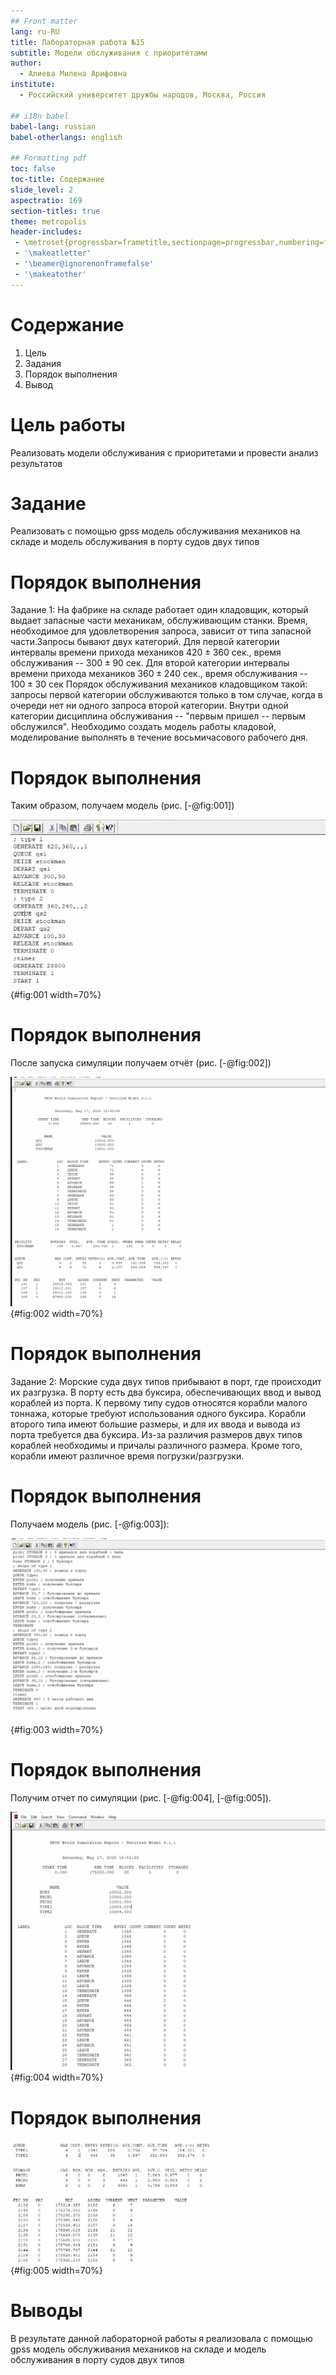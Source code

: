 ```yaml
---
## Front matter
lang: ru-RU
title: Лабораторная работа №15
subtitle: Модели обслуживания с приоритетами
author:
  - Алиева Милена Арифовна
institute:
  - Российский университет дружбы народов, Москва, Россия

## i18n babel
babel-lang: russian
babel-otherlangs: english

## Formatting pdf
toc: false
toc-title: Содержание
slide_level: 2
aspectratio: 169
section-titles: true
theme: metropolis
header-includes:
 - \metroset{progressbar=frametitle,sectionpage=progressbar,numbering=fraction}
 - '\makeatletter'
 - '\beamer@ignorenonframefalse'
 - '\makeatother'
---
```


# Содержание 

1. Цель
2. Задания
3. Порядок выполнения 
4. Вывод

# Цель работы

Реализовать модели обслуживания с приоритетами и провести анализ результатов 

# Задание

Реализовать с помощью gpss модель обслуживания механиков на складе и модель обслуживания в порту судов двух типов

# Порядок выполнения

Задание 1: На фабрике на складе работает один кладовщик, который выдает запасные части механикам, обслуживающим станки. Время, необходимое для удовлетворения запроса, зависит от типа запасной части.Запросы бывают двух категорий. Для первой
категории интервалы времени прихода механиков $420 \pm 360$ сек., время обслуживания -- $300 \pm 90$ сек. Для второй категории интервалы времени прихода механиков $360 \pm 240$ сек., время обслуживания -- $100 \pm 30$ сек
Порядок обслуживания механиков кладовщиком такой: запросы первой категории обслуживаются только в том случае, когда в очереди нет ни одного запроса второй категории. Внутри одной категории дисциплина обслуживания -- "первым пришел -- первым обслужился". Необходимо создать модель работы кладовой, моделирование выполнять в течение восьмичасового рабочего дня.

# Порядок выполнения

Таким образом, получаем модель (рис. [-@fig:001])

![Модель обслуживания механиков с приоритетами](image/1.jpg){#fig:001 width=70%}

# Порядок выполнения

После запуска симуляции получаем отчёт (рис. [-@fig:002])

![Отчёт по модели обслуживания механиков с приоритетами](image/2.jpg){#fig:002 width=70%}

# Порядок выполнения

Задание 2: Морские суда двух типов прибывают в порт, где происходит их разгрузка. В порту есть два буксира, обеспечивающих ввод и вывод кораблей из порта. К первому типу судов относятся корабли малого тоннажа, которые требуют использования одного буксира. Корабли второго типа имеют большие размеры, и для их ввода и вывода из порта требуется два буксира. Из-за различия размеров двух типов кораблей необходимы и причалы различного размера. Кроме того, корабли имеют различное время погрузки/разгрузки. 

# Порядок выполнения

Получаем модель (рис. [-@fig:003]):

![Модель обслуживания в порту судов двух типов](image/3.jpg){#fig:003 width=70%}

# Порядок выполнения

Получим отчет по симуляции (рис. [-@fig:004], [-@fig:005]).

![Отчёт по модели обслуживания в порту судов двух типов](image/4.jpg){#fig:004 width=70%}

# Порядок выполнения

![Отчёт по модели обслуживания в порту судов двух типов](image/5.jpg){#fig:005 width=70%}

# Выводы

В результате данной лабораторной работы я реализовала с помощью gpss модель обслуживания механиков на складе и модель обслуживания в порту судов двух типов


